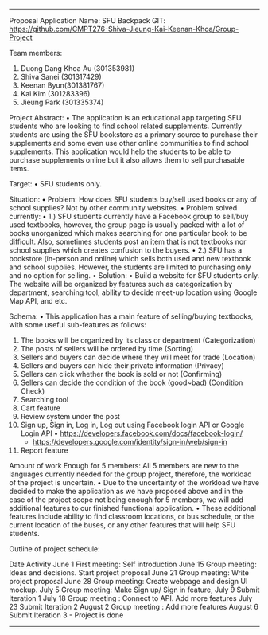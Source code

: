 -----------------------------------------------------------------------------------------------
Proposal
Application Name: SFU Backpack
GIT: https://github.com/CMPT276-Shiva-Jieung-Kai-Keenan-Khoa/Group-Project

Team members:
1.    Duong Dang Khoa Au (301353981)
2.    Shiva Sanei (301317429) 
3.    Keenan Byun(301381767) 
4.    Kai Kim (301283396) 
5.    Jieung Park (301335374) 

Project Abstract:
•    The application is an educational app targeting SFU students who are looking to find school related supplements. Currently students are using the SFU bookstore as a primary source to purchase their supplements and some even use other online communities to find school supplements. This application would help the students to be able to purchase supplements online but it also allows them to sell purchasable items. 

Target:
•    SFU students only.

Situation:
•    Problem: How does SFU students buy/sell used books or any of school supplies? Not by other community websites. 
•    Problem solved currently: 
•    1.) SFU students currently have a Facebook group to sell/buy used textbooks, however, the group page is usually packed with a lot of books unorganized which makes searching for one particular book to be difficult. Also, sometimes students post an item that is not textbooks nor school supplies which creates confusion to the buyers.
•    2.) SFU has a bookstore (in-person and online) which sells both used and new textbook and school supplies. However, the students are limited to purchasing only and no option for selling.
•    Solution:
•    Build a website for SFU students only. The website will be organized by features such as categorization by department, searching tool, ability to decide meet-up location using Google Map API, and etc. 

    
Schema:
•    This application has a main feature of selling/buying textbooks, with some useful sub-features as follows:
1. The books will be organized by its class or department (Categorization) 
2. The posts of sellers will be ordered by time (Sorting)
3. Sellers and buyers can decide where they will meet for trade (Location)
4. Sellers and buyers can hide their private information (Privacy)
5. Sellers can click whether the book is sold or not (Confirming)
6. Sellers can decide the condition of the book (good~bad) (Condition Check)
7. Searching tool
8. Cart feature
9. Review system under the post
10. Sign up, Sign in, Log in, Log out using Facebook login API or Google Login API
•    https://developers.facebook.com/docs/facebook-login/
      -    https://developers.google.com/identity/sign-in/web/sign-in
11. Report feature
    
Amount of work Enough for 5 members:
 All 5 members are new to the languages currently needed for the group project, therefore, the workload of the project is uncertain.
•    Due to the uncertainty of the workload we have decided to make the application as we have proposed above and in the case of the project scope not being enough for 5 members, we will add additional features to our finished functional application.
•    These additional features include ability to find classroom locations, or bus schedule, or the current location of the buses, or any other features that will help SFU students.

Outline of project schedule: 

Date    Activity
June 1     First meeting: Self introduction 
June 15    Group meeting: Ideas and decisions. Start project  proposal
June 21    Group meeting: Write project proposal 
June 28    Group meeting: Create webpage and design UI mockup. 
July 5    Group meeting: Make Sign up/ Sign in feature, 
July 9    Submit Iteration 1
July 18    Group meeting : Connect to API. Add more features
July 23    Submit Iteration 2
August 2    Group meeting : Add more features
August 6    Submit Iteration 3 - Project is done

-----------------------------------------------------------------------------------------------------------------------


